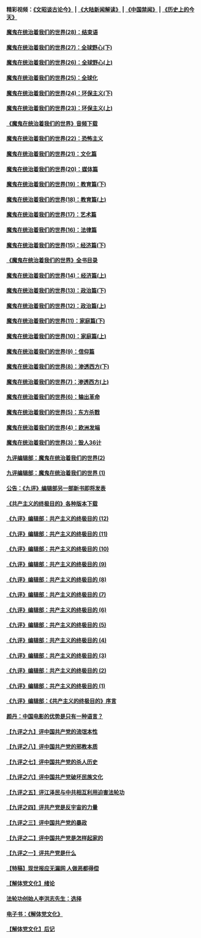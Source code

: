 #### 精彩视频：[《文昭谈古论今》](https://github.com/gfw-breaker/wenzhao) | [《大陆新闻解读》](https://github.com/gfw-breaker/ntdtv-comedy) | [《中国禁闻》](https://github.com/gfw-breaker/ntdtv-news) | [《历史上的今天》](https://github.com/gfw-breaker/today-in-history) 

#### [魔鬼在统治着我们的世界(28)：结束语](../pages/nsc422/n10936246.md?t=02010330) 

#### [魔鬼在统治着我们的世界(27)：全球野心(下)](../pages/nsc422/n10928319.md?t=02010330) 

#### [魔鬼在统治着我们的世界(26)：全球野心(上)](../pages/nsc422/n10900318.md?t=02010330) 

#### [魔鬼在统治着我们的世界(25)：全球化](../pages/nsc422/n10788205.md?t=02010330) 

#### [魔鬼在统治着我们的世界(24)：环保主义(下)](../pages/nsc422/n10695307.md?t=02010330) 

#### [魔鬼在统治着我们的世界(23)：环保主义(上)](../pages/nsc422/n10688613.md?t=02010330) 

#### [《魔鬼在统治着我们的世界》音频下载](../pages/nsc422/n10635553.md?t=02010330) 

#### [魔鬼在统治着我们的世界(22)：恐怖主义](../pages/nsc422/n10614727.md?t=02010330) 

#### [魔鬼在统治着我们的世界(21)：文化篇](../pages/nsc422/n10597706.md?t=02010330) 

#### [魔鬼在统治着我们的世界(20)：媒体篇](../pages/nsc422/n10586579.md?t=02010330) 

#### [魔鬼在统治着我们的世界(19)：教育篇(下)](../pages/nsc422/n10564808.md?t=02010330) 

#### [魔鬼在统治着我们的世界(18)：教育篇(上)](../pages/nsc422/n10526970.md?t=02010330) 

#### [魔鬼在统治着我们的世界(17)：艺术篇](../pages/nsc422/n10499093.md?t=02010330) 

#### [魔鬼在统治着我们的世界(16)：法律篇](../pages/nsc422/n10485969.md?t=02010330) 

#### [魔鬼在统治着我们的世界(15)：经济篇(下)](../pages/nsc422/n10469975.md?t=02010330) 

#### [《魔鬼在统治着我们的世界》全书目录](../pages/nsc422/n10464261.md?t=02010330) 

#### [魔鬼在统治着我们的世界(14)：经济篇(上)](../pages/nsc422/n10457370.md?t=02010330) 

#### [魔鬼在统治着我们的世界(13)：政治篇(下)](../pages/nsc422/n10448270.md?t=02010330) 

#### [魔鬼在统治着我们的世界(12)：政治篇(上)](../pages/nsc422/n10444576.md?t=02010330) 

#### [魔鬼在统治着我们的世界(11)：家庭篇(下)](../pages/nsc422/n10440961.md?t=02010330) 

#### [魔鬼在统治着我们的世界(10)：家庭篇(上)](../pages/nsc422/n10435448.md?t=02010330) 

#### [魔鬼在统治着我们的世界(9)：信仰篇](../pages/nsc422/n10432159.md?t=02010330) 

#### [魔鬼在统治着我们的世界(8)：渗透西方(下)](../pages/nsc422/n10429603.md?t=02010330) 

#### [魔鬼在统治着我们的世界(7)：渗透西方(上)](../pages/nsc422/n10426013.md?t=02010330) 

#### [魔鬼在统治着我们的世界(6)：输出革命](../pages/nsc422/n10421536.md?t=02010330) 

#### [魔鬼在统治着我们的世界(5)：东方杀戮](../pages/nsc422/n10417707.md?t=02010330) 

#### [魔鬼在统治着我们的世界(4)：欧洲发端](../pages/nsc422/n10414890.md?t=02010330) 

#### [魔鬼在统治着我们的世界(3)：毁人36计](../pages/nsc422/n10411583.md?t=02010330) 

#### [九评编辑部：魔鬼在统治着我们的世界(2)](../pages/nsc422/n10410036.md?t=02010330) 

#### [九评编辑部：魔鬼在统治着我们的世界 (1)](../pages/nsc422/n10406825.md?t=02010330) 

#### [公告：《九评》编辑部另一部新书即将发表](../pages/nsc422/n10405104.md?t=02010330) 

#### [《共产主义的终极目的》各种版本下载](../pages/nsc422/n10022138.md?t=02010330) 

#### [《九评》编辑部：共产主义的终极目的 (12)](../pages/nsc422/n9933272.md?t=02010330) 

#### [《九评》编辑部：共产主义的终极目的 (11)](../pages/nsc422/n9924973.md?t=02010330) 

#### [《九评》编辑部：共产主义的终极目的 (10)](../pages/nsc422/n9920883.md?t=02010330) 

#### [《九评》编辑部：共产主义的终极目的 (9)](../pages/nsc422/n9916363.md?t=02010330) 

#### [《九评》编辑部：共产主义的终极目的 (8)](../pages/nsc422/n9912488.md?t=02010330) 

#### [《九评》编辑部：共产主义的终极目的 (7)](../pages/nsc422/n9901176.md?t=02010330) 

#### [《九评》编辑部：共产主义的终极目的 (6)](../pages/nsc422/n9899359.md?t=02010330) 

#### [《九评》编辑部：共产主义的终极目的 (5)](../pages/nsc422/n9893174.md?t=02010330) 

#### [《九评》编辑部：共产主义的终极目的 (4)](../pages/nsc422/n9891246.md?t=02010330) 

#### [《九评》编辑部：共产主义的终极目的 (3)](../pages/nsc422/n9879879.md?t=02010330) 

#### [《九评》编辑部：共产主义的终极目的 (2)](../pages/nsc422/n9876205.md?t=02010330) 

#### [《九评》编辑部：共产主义的终极目的 (1)](../pages/nsc422/n9865857.md?t=02010330) 

#### [《九评》编辑部：《共产主义的终极目的》序言](../pages/nsc422/n9862666.md?t=02010330) 

#### [颜丹：中国电影的优势是只有一种语言？](../pages/nsc422/n9583062.md?t=02010330) 

#### [【九评之九】评中国共产党的流氓本性](../pages/nsc422/n737542.md?t=02010330) 

#### [【九评之八】评中国共产党的邪教本质](../pages/nsc422/n735942.md?t=02010330) 

#### [【九评之七】评中国共产党的杀人历史](../pages/nsc422/n733806.md?t=02010330) 

#### [【九评之六】评中国共产党破坏民族文化](../pages/nsc422/n731667.md?t=02010330) 

#### [【九评之五】评江泽民与中共相互利用迫害法轮功](../pages/nsc422/n730058.md?t=02010330) 

#### [【九评之四】评共产党是反宇宙的力量](../pages/nsc422/n727814.md?t=02010330) 

#### [【九评之三】评中国共产党的暴政](../pages/nsc422/n725597.md?t=02010330) 

#### [【九评之二】评中国共产党是怎样起家的](../pages/nsc422/n723946.md?t=02010330) 

#### [【九评之一】评共产党是什么](../pages/nsc422/n722529.md?t=02010330) 

#### [【特稿】现世报应无漏网 人做恶都得偿](../pages/nsc422/n4215167.md?t=02010330) 

#### [【解体党文化】绪论](../pages/nsc422/n1449356.md?t=02010330) 

#### [法轮功创始人李洪志先生：选择](../pages/nsc422/n3580738.md?t=02010330) 

#### [电子书：《解体党文化》](../pages/nsc422/n1573484.md?t=02010330) 

#### [【解体党文化】后记](../pages/nsc422/n1531999.md?t=02010330) 

